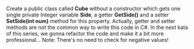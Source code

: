 Create a public class called <b>Cube</b> without a constructor which gets one single private Integer variable <b>Side</b>, a getter <b>GetSide()</b> and a setter <b>SetSide(int num)</b> method for this property. Actually, getter and setter methods are not the common way to write this code in C#. In the next kata of this series, we gonna refactor the code and make it a bit more professional...
Note: There's no need to check for negative values!
